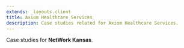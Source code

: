 ```yaml
---
extends: _layouts.client
title: Axiom Healthcare Services
description: Case studies related for Axiom Healthcare Services.
---
```


Case studies for **NetWork Kansas**.
